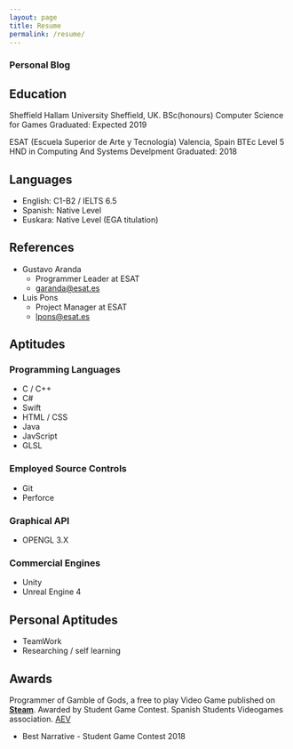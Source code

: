 ```yaml
---
layout: page
title: Resume
permalink: /resume/
---
```


### Personal Blog

## Education

Sheffield Hallam University
Sheffield, UK.
BSc(honours) Computer Science for Games
Graduated: Expected 2019

ESAT (Escuela Superior de Arte y Tecnología)
Valencia, Spain
BTEc Level 5 HND in Computing And Systems Develpment
Graduated: 2018

## Languages
* English: C1-B2 / IELTS 6.5
* Spanish: Native Level
* Euskara: Native Level (EGA titulation)

## References
* Gustavo Aranda
  * Programmer Leader at ESAT
  * <garanda@esat.es>
* Luis Pons
  * Project Manager at ESAT
  * <lpons@esat.es>

## Aptitudes

### Programming Languages
* C / C++
* C#
* Swift
* HTML / CSS
* Java
* JavScript
* GLSL

### Employed Source Controls
* Git
* Perforce

### Graphical API
* OPENGL 3.X

### Commercial Engines
* Unity
* Unreal Engine 4

## Personal Aptitudes
* TeamWork
* Researching / self learning

## Awards

Programmer of Gamble of Gods, a free to play Video Game published on [**Steam**][GOG-Steam]. Awarded by Student Game Contest. Spanish Students Videogames association. [AEV][SGC-AEV]

* Best Narrative - Student Game Contest 2018

[GOG-Steam]: https://store.steampowered.com/app/912730/Gamble_of_Gods/
[SGC-AEV]: http://studentgamecontest.aev.org.es/
